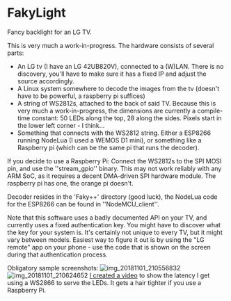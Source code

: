 # FakyLight

Fancy backlight for an LG TV. 

This is very much a work-in-progress. The hardware consists of several parts:

* An LG tv (I have an LG 42UB820V), connected to a (W)LAN. There is no discovery, you'll have to make sure it has a fixed IP and adjust the source accordingly.
* A Linux system somewhere to decode the images from the tv (doesn't have to be powerful, a raspberry pi suffices)
* A string of WS2812s, attached to the back of said TV. Because this is very much a work-in-progress, the dimensions are currently a compile-time constant: 50 LEDs along the top, 28 along the sides. Pixels start in the lower left corner - I think...
* Something that connects with the WS2812 string. Either a ESP8266 running NodeLua (I used a WEMOS D1 mini), or something like a Raspberry pi (which can be the same pi that runs the decoder).

If you decide to use a Raspberry Pi: Connect the WS2812s to the SPI MOSI pin, and use the ''stream_gpio'' binary. This may not work reliably with any ARM SoC, as it requires a decent DMA-driven SPI hardware module. The raspberry pi has one, the orange pi doesn't.

Decoder resides in the 'Faky++' directory (good luck), the NodeLua code for the ESP8266 can be found in ''NodeMCU_client''.

Note that this software uses a badly documented API on your TV, and currently uses a fixed authentication key. You might have to discover what the key for your system is. It's certainly not unique to every TV, but it might vary between models. Easiest way to figure it out is by using the "LG remote" app on your phone - use the code that is shown on the screen during that authentication process.

Obligatory sample screenshots:
![img_20181101_210556832](https://user-images.githubusercontent.com/12941778/47941599-0eb39400-deef-11e8-8b68-4b6ba863c647.jpg)
![img_20181101_210624652](https://user-images.githubusercontent.com/12941778/47941600-0f4c2a80-deef-11e8-8748-03cbde5573f9.jpg)
[I created a video](https://www.youtube.com/watch?v=N8kVniX7-_A) to show the latency I get using a WS2866 to serve the LEDs. It gets a hair tighter if you use a Raspberry Pi.
